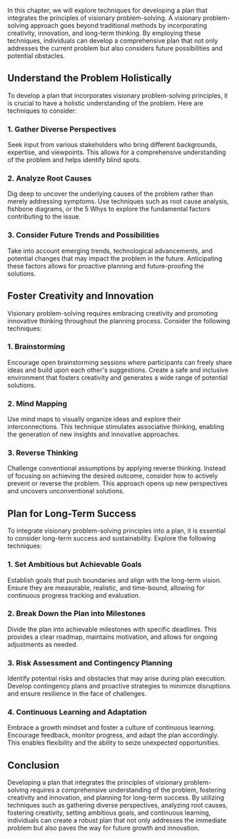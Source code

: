 
In this chapter, we will explore techniques for developing a plan that integrates the principles of visionary problem-solving. A visionary problem-solving approach goes beyond traditional methods by incorporating creativity, innovation, and long-term thinking. By employing these techniques, individuals can develop a comprehensive plan that not only addresses the current problem but also considers future possibilities and potential obstacles.

Understand the Problem Holistically
-----------------------------------

To develop a plan that incorporates visionary problem-solving principles, it is crucial to have a holistic understanding of the problem. Here are techniques to consider:

### 1. **Gather Diverse Perspectives**

Seek input from various stakeholders who bring different backgrounds, expertise, and viewpoints. This allows for a comprehensive understanding of the problem and helps identify blind spots.

### 2. **Analyze Root Causes**

Dig deep to uncover the underlying causes of the problem rather than merely addressing symptoms. Use techniques such as root cause analysis, fishbone diagrams, or the 5 Whys to explore the fundamental factors contributing to the issue.

### 3. **Consider Future Trends and Possibilities**

Take into account emerging trends, technological advancements, and potential changes that may impact the problem in the future. Anticipating these factors allows for proactive planning and future-proofing the solutions.

Foster Creativity and Innovation
--------------------------------

Visionary problem-solving requires embracing creativity and promoting innovative thinking throughout the planning process. Consider the following techniques:

### 1. **Brainstorming**

Encourage open brainstorming sessions where participants can freely share ideas and build upon each other's suggestions. Create a safe and inclusive environment that fosters creativity and generates a wide range of potential solutions.

### 2. **Mind Mapping**

Use mind maps to visually organize ideas and explore their interconnections. This technique stimulates associative thinking, enabling the generation of new insights and innovative approaches.

### 3. **Reverse Thinking**

Challenge conventional assumptions by applying reverse thinking. Instead of focusing on achieving the desired outcome, consider how to actively prevent or reverse the problem. This approach opens up new perspectives and uncovers unconventional solutions.

Plan for Long-Term Success
--------------------------

To integrate visionary problem-solving principles into a plan, it is essential to consider long-term success and sustainability. Explore the following techniques:

### 1. **Set Ambitious but Achievable Goals**

Establish goals that push boundaries and align with the long-term vision. Ensure they are measurable, realistic, and time-bound, allowing for continuous progress tracking and evaluation.

### 2. **Break Down the Plan into Milestones**

Divide the plan into achievable milestones with specific deadlines. This provides a clear roadmap, maintains motivation, and allows for ongoing adjustments as needed.

### 3. **Risk Assessment and Contingency Planning**

Identify potential risks and obstacles that may arise during plan execution. Develop contingency plans and proactive strategies to minimize disruptions and ensure resilience in the face of challenges.

### 4. **Continuous Learning and Adaptation**

Embrace a growth mindset and foster a culture of continuous learning. Encourage feedback, monitor progress, and adapt the plan accordingly. This enables flexibility and the ability to seize unexpected opportunities.

Conclusion
----------

Developing a plan that integrates the principles of visionary problem-solving requires a comprehensive understanding of the problem, fostering creativity and innovation, and planning for long-term success. By utilizing techniques such as gathering diverse perspectives, analyzing root causes, fostering creativity, setting ambitious goals, and continuous learning, individuals can create a robust plan that not only addresses the immediate problem but also paves the way for future growth and innovation.

